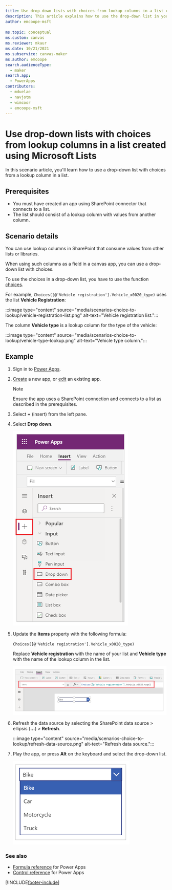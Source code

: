 ```yaml
---
title: Use drop-down lists with choices from lookup columns in a list created using Microsoft Lists
description: This article explains how to use the drop-down list in your app to show choices from a lookup column in a list created using Microsoft Lists.
author: emcoope-msft

ms.topic: conceptual
ms.custom: canvas
ms.reviewer: mkaur
ms.date: 10/21/2021
ms.subservice: canvas-maker
ms.author: emcoope
search.audienceType: 
  - maker
search.app: 
  - PowerApps
contributors:
  - mduelae
  - navjotm
  - wimcoor
  - emcoope-msft
---
```

# Use drop-down lists with choices from lookup columns in a list created using Microsoft Lists

In this scenario article, you'll learn how to use a drop-down list with choices from a lookup column in a list.

## Prerequisites

- You must have created an app using SharePoint connector that connects to a list.
- The list should consist of a lookup column with values from another column.

## Scenario details

You can use lookup columns in SharePoint that consume values from other lists or libraries.

When using such columns as a field in a canvas app, you can use a drop-down list with choices.

To use the choices in a drop-down list, you have to use the function [choices](../functions/function-choices.md).

For example, `Choices([@'Vehicle registration'].Vehicle_x0020_type)` uses the list **Vehicle Registration**:

:::image type="content" source="media/scenarios-choice-to-lookup/vehicle-registration-list.png" alt-text="Vehicle registration list.":::

The column **Vehicle type** is a lookup column for the type of the vehicle:

:::image type="content" source="media/scenarios-choice-to-lookup/vehicle-type-lookup.png" alt-text="Vehicle type column.":::

## Example

1. Sign in to [Power Apps](https://make.powerapps.com).

1. [Create](../app-from-sharepoint.md) a new app, or [edit](../edit-app.md) an existing app.

    > [!NOTE]
    > Ensure the app uses a SharePoint connection and connects to a list as described in the prerequisites.

1. Select **+** (insert) from the left pane.

1. Select **Drop down**.

    ![Select Drop down.](./media/scenarios-choice-to-lookup/insert-drop-down.png "Select Drop down")

1. Update the **Items** property with the following formula:

    `Choices([@'Vehicle registration'].Vehicle_x0020_type)`

    Replace **Vehicle registration** with the name of your list and **Vehicle type** with the name of the lookup column in the list.

    ![Choices formula.](./media/scenarios-choice-to-lookup/choices-formula.png "Choices formula")

1. Refresh the data source by selecting the SharePoint data source > ellipsis (**...**) > **Refresh**.

    :::image type="content" source="media/scenarios-choice-to-lookup/refresh-data-source.png" alt-text="Refresh data source.":::

1. Play the app, or press **Alt** on the keyboard and select the drop-down list.

    ![Drop-down choices.](./media/scenarios-choice-to-lookup/drop-down-choices.png "Drop-down choices")

### See also

- [Formula reference](../formula-reference.md) for Power Apps
- [Control reference](../reference-properties.md) for Power Apps

[!INCLUDE[footer-include](../../../includes/footer-banner.md)]